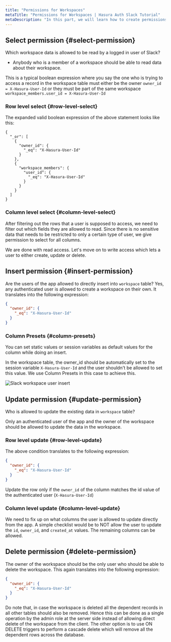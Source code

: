 ```yaml
---
title: "Permissions for Workspaces"
metaTitle: "Permissions for Workspaces | Hasura Auth Slack Tutorial"
metaDescription: "In this part, we will learn how to create permissions for workspaces of the app"
---
```


## Select permission {#select-permission}

Which workspace data is allowed to be read by a logged in user of Slack?

- Anybody who is a member of a workspace should be able to read data about their workspace.

This is a typical boolean expression where you say the one who is trying to access a record in the workspace table must either be the owner `owner_id = X-Hasura-User-Id` or they must be part of the same workspace `workspace_members.user_id = X-Hasura-User-Id`

### Row level select {#row-level-select}

The expanded valid boolean expression of the above statement looks like this:

```
{
  "_or": [
    {
      "owner_id": {
        "_eq": "X-Hasura-User-Id"
      }
    },
    {
      "workspace_members": {
        "user_id": {
          "_eq": "X-Hasura-User-Id"
        }
      }
    }
  ]
}
```

### Column level select {#column-level-select}

After filtering out the rows that a user is supposed to access, we need to filter out which fields they are allowed to read. Since there is no sensitive data that needs to be restricted to only a certain type of user, we give permission to select for all columns.

We are done with read access. Let's move on to write access which lets a user to either create, update or delete.

## Insert permission {#insert-permission}

Are the users of the app allowed to directly insert into `workspace` table?
Yes, any authenticated user is allowed to create a workspace on their own. It translates into the following expression:

```json
{
  "owner_id": {
    "_eq": "X-Hasura-User-Id"
  }
}
```

### Column Presets {#column-presets}

You can set static values or session variables as default values for the column while doing an insert.

In the workspace table, the owner_id should be automatically set to the session variable `X-Hasura-User-Id` and the user shouldn't be allowed to set this value. We use Column Presets in this case to achieve this.

![Slack workspace user insert](https://graphql-engine-cdn.hasura.io/learn-hasura/assets/graphql-hasura-auth/slack-workspace-user-insert.png)

## Update permission {#update-permission}

Who is allowed to update the existing data in `workspace` table? 

Only an authenticated user of the app and the owner of the workspace should be allowed to update the data in the workspace.

### Row level update {#row-level-update}

The above condition translates to the following expression:

```json
{
  "owner_id": {
    "_eq": "X-Hasura-User-Id"
  }
}
```

Update the row only if the `owner_id` of the column matches the id value of the authenticated user (`X-Hasura-User-Id`)

### Column level update {#column-level-update}

We need to fix up on what columns the user is allowed to update directly from the app. A simple checklist would be to NOT allow the user to update the `id`, `owner_id`, and `created_at` values. The remaining columns can be allowed.

## Delete permission {#delete-permission}

The owner of the workspace should be the only user who should be able to delete the workspace. This again translates into the following expression:

```json
{
  "owner_id": {
    "_eq": "X-Hasura-User-Id"
  }
}
```

Do note that, in case the workspace is deleted all the dependent records in all other tables should also be removed. Hence this can be done as a single operation by the admin role at the server side instead of allowing direct delete of the workspace from the client. The other option is to use ON DELETE triggers to perform a cascade delete which will remove all the dependent rows across the database.
